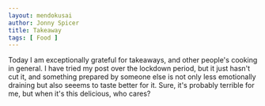 ```yaml
---
layout: mendokusai
author: Jonny Spicer
title: Takeaway
tags: [ Food ]
---
```

Today I am exceptionally grateful for takeaways, and other people's cooking in general. I have tried my post over the
lockdown period, but it just hasn't cut it, and something prepared by someone else is not only less emotionally draining
but also seeems to taste better for it. Sure, it's probably terrible for me, but when it's this delicious, who cares?
